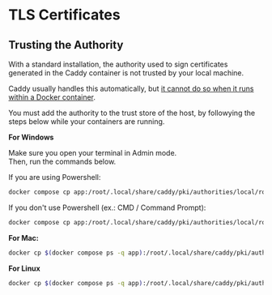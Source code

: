 # TLS Certificates

## Trusting the Authority

With a standard installation, the authority used to sign certificates generated 
in the Caddy container is not trusted by your local machine.

Caddy usually handles this automatically, but [it cannot do so when it runs 
within a Docker container](https://caddy.community/t/untrusted-certificate/18167/4).

You must add the authority to the trust store of the host, by followying the 
steps below while your containers are running.

**For Windows**

Make sure you open your terminal in Admin mode.  
Then, run the commands below.

If you are using Powershell:
```bash
docker compose cp app:/root/.local/share/caddy/pki/authorities/local/root.crt $env:TEMP/root.crt && certutil -addstore -f "ROOT" $env:TEMP/root.crt
```

If you don't use Powershell (ex.: CMD / Command Prompt):

```bash
docker compose cp app:/root/.local/share/caddy/pki/authorities/local/root.crt %TEMP%/root.crt && certutil -addstore -f "ROOT" %TEMP%/root.crt
```

**For Mac:**
```bash
docker cp $(docker compose ps -q app):/root/.local/share/caddy/pki/authorities/local/root.crt /tmp/root.crt && sudo security add-trusted-cert -d -r trustRoot -k /Library/Keychains/System.keychain /tmp/root.crt
```

**For Linux**
```bash
docker cp $(docker compose ps -q app):/root/.local/share/caddy/pki/authorities/local/root.crt /usr/local/share/ca-certificates/root_app.crt && sudo update-ca-certificates
```
